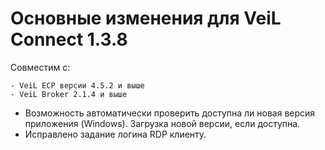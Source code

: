 # Основные изменения для VeiL Connect 1.3.8

Совместим с:

    - VeiL ECP версии 4.5.2 и выше
    - VeiL Broker 2.1.4 и выше
    
- Возможность автоматически проверить доступна ли новая версия приложения (Windows). Загрузка новой версии, если доступна.
- Исправлено задание логина RDP клиенту.
   